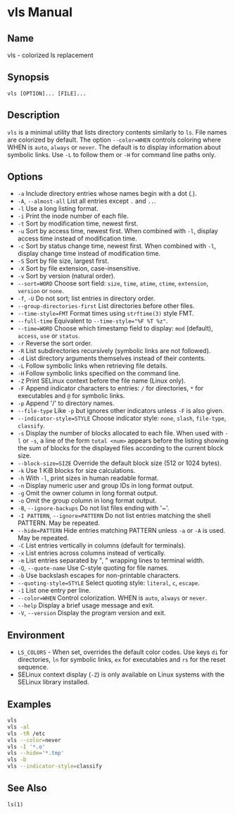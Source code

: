 # vls Manual

## Name
vls - colorized ls replacement

## Synopsis
`vls [OPTION]... [FILE]...`

## Description
`vls` is a minimal utility that lists directory contents similarly to `ls`. File names are colorized by default. The option `--color=WHEN` controls coloring where WHEN is `auto`, `always` or `never`. The default is to display information about symbolic links. Use `-L` to follow them or `-H` for command line paths only.

## Options
- `-a` Include directory entries whose names begin with a dot (.).
- `-A`, `--almost-all` List all entries except `.` and `..`.
- `-l` Use a long listing format.
- `-i` Print the inode number of each file.
- `-t` Sort by modification time, newest first.
- `-u` Sort by access time, newest first. When combined with `-l`, display access time instead of modification time.
- `-c` Sort by status change time, newest first. When combined with `-l`, display change time instead of modification time.
- `-S` Sort by file size, largest first.
- `-X` Sort by file extension, case-insensitive.
- `-v` Sort by version (natural order).
- `--sort=WORD` Choose sort field: `size`, `time`, `atime`, `ctime`,
  `extension`, `version` or `none`.
- `-f`, `-U` Do not sort; list entries in directory order.
- `--group-directories-first` List directories before other files.
- `--time-style=FMT` Format times using `strftime(3)` style FMT.
- `--full-time` Equivalent to `--time-style="%F %T %z"`.
- `--time=WORD` Choose which timestamp field to display: `mod` (default),
  `access`, `use` or `status`.
- `-r` Reverse the sort order.
- `-R` List subdirectories recursively (symbolic links are not followed).
- `-d` List directory arguments themselves instead of their contents.
- `-L` Follow symbolic links when retrieving file details.
- `-H` Follow symbolic links specified on the command line.
- `-Z` Print SELinux context before the file name (Linux only).
- `-F` Append indicator characters to entries: `/` for directories, `*` for executables and `@` for symbolic links.
- `-p` Append '/' to directory names.
- `--file-type` Like `-p` but ignores other indicators unless `-F` is also given.
- `--indicator-style=STYLE` Choose indicator style: `none`, `slash`, `file-type`, `classify`.
- `-s` Display the number of blocks allocated to each file. When used with `-l` or `-s`, a line of the form `total <num>` appears before the listing showing the sum of blocks for the displayed files according to the current block size.
- `--block-size=SIZE` Override the default block size (512 or 1024 bytes).
- `-k` Use 1 KiB blocks for size calculations.
- `-h` With `-l`, print sizes in human readable format.
- `-n` Display numeric user and group IDs in long format output.
- `-g` Omit the owner column in long format output.
- `-o` Omit the group column in long format output.
- `-B`, `--ignore-backups` Do not list files ending with '~'.
- `-I PATTERN`, `--ignore=PATTERN` Do not list entries matching the shell PATTERN. May be repeated.
- `--hide=PATTERN` Hide entries matching PATTERN unless `-a` or `-A` is used. May be repeated.
- `-C` List entries vertically in columns (default for terminals).
- `-x` List entries across columns instead of vertically.
- `-m` List entries separated by ", " wrapping lines to terminal width.
- `-Q`, `--quote-name` Use C-style quoting for file names.
- `-b` Use backslash escapes for non-printable characters.
- `--quoting-style=STYLE` Select quoting style: `literal`, `c`, `escape`.
- `-1` List one entry per line.
- `--color=WHEN` Control colorization. WHEN is `auto`, `always` or `never`.
- `--help` Display a brief usage message and exit.
- `-V`, `--version` Display the program version and exit.

## Environment
- `LS_COLORS` - When set, overrides the default color codes. Use keys `di` for directories, `ln` for symbolic links, `ex` for executables and `rs` for the reset sequence.
- SELinux context display (`-Z`) is only available on Linux systems with the SELinux library installed.

## Examples
```sh
vls
vls -al
vls -tR /etc
vls --color=never
vls -I '*.o'
vls --hide='*.tmp'
vls -b
vls --indicator-style=classify
```

## See Also
`ls(1)`
